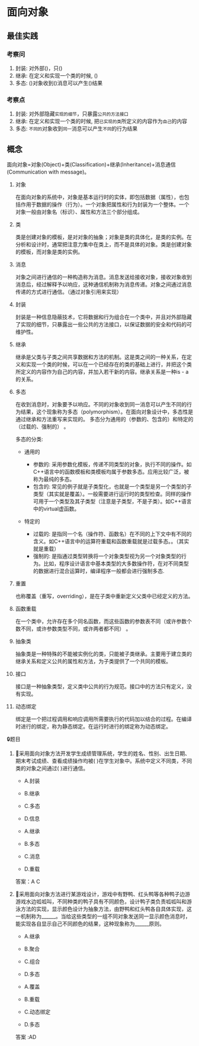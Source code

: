 # 面向对象


## 最佳实践

### 考察问

1. 封装: 对外部()，只()
2. 继承: 在定义和实现一个类的时候, ()
3. 多态: ()对象收到()消息可以产生()结果

### 考察点

1. 封装: 对外部隐藏`实现的细节`，只暴露`公共的方法接口`
2. 继承: 在定义和实现一个类的时候, 把`已实现的类`所定义的内容作为`自己`的内容
3. 多态: `不同的`对象收到`同一`消息可以产生`不同`的行为结果


## 概念

面向对象=对象(Object)+类(Classification)+继承(Inheritance)+消息通信(Communication with message)。

1. 对象

    在面向对象的系统中，对象是基本运行时的实体，即包括数据（属性），也包括作用于数据的操作（行为）。一个对象把属性和行为封装为一个整体。一个对象一般由对象名（标识）、属性和方法三个部分组成。

2. 类

    类是创建对象的模板，是对对象的抽象；对象是类的具体化，是类的实例。在分析和设计时，通常把注意力集中在类上，而不是具体的对象。类是创建对象的模板，而对象是类的实例。 

3. 消息

    对象之间进行通信的一种构造称为消息。消息发送给接收对象，接收对象收到消息后，经过解释予以响应，这种通信机制称为消息传递。对象之间通过消息传递的方式进行通信。（通过对象引用来实现）

4. 封装

    封装是一种信息隐蔽技术，它将数据和行为组合在一个类中，并且对外部隐藏了实现的细节，只暴露出一些公共的方法接口，以保证数据的安全和代码的可维护性。

5. 继承

    继承是父类与子类之间共享数据和方法的机制。这是类之间的一种关系，在定义和实现一个类的时候，可以在一个已经存在的类的基础上进行，并把这个类所定义的内容作为自己的内容，并加入若干新的内容。继承关系是一种is - a的关系。

6. 多态

    在收到消息时，对象要予以响应。不同的对象收到同一消息可以产生不同的行为结果，这个现象称为多态（polymorphism）。在面向对象设计中，多态性是通过继承和方法重写来实现的。 多态分为通用的（参数的、包含的）和特定的（过载的、强制的） 。 

    多态的分类:

    - 通用的

        - 参数的: 采用参数化模板，传递不同类型的对象，执行不同的操作。如C++语言中的函数模板和类模板均属于参数多态。应用比较广泛，被称为最纯的多态。
        - 包含的: 常见的例子就是子类型化，也就是一个类型是另一个类型的子类型（其实就是覆盖）。一般需要进行运行时的类型检查。同样的操作可用于一个类型及其子类型（注意是子类型，不是子类）。如C++语言中的virtual虚函数。

    - 特定的

        - 过载的: 是指同一个名（操作符、函数名）在不同的上下文中有不同的含义。如C++语言中的运算符重载和函数重载就是过载多态。。（其实就是重载）
        - 强制的: 是指通过类型转换将一个对象类型视为另一个对象类型的行为。比如，程序设计语言中基本类型的大多数操作符，在对不同类型的数据进行混合运算时，编译程序一般都会进行强制多态.

7. 重置

    也称覆盖（重写，overriding），是在子类中重新定义父类中已经定义的方法。

8. 函数重载

    在一个类中，允许存在多个同名函数，而这些函数的参数表不同（或许参数个数不同，或许参数类型不同，或许两者都不同） 。

9. 抽象类

    抽象类是一种特殊的不能被实例化的类，只能被子类继承。主要用于建立类的继承关系和定义公共的属性和方法，为子类提供了一个共同的模板。

10. 接口

    接口是一种抽象类型，定义类中公共的行为规范。接口中的方法只有定义，没有实现。 

11. 动态绑定

    绑定是一个把过程调用和响应调用所需要执行的代码加以结合的过程。在编译时进行的绑定，称为静态绑定。在运行时进行的绑定称为动态绑定。


🔒题目

1. 💚采用面向对象方法开发学生成绩管理系统，学生的姓名、性别、出生日期、期末考试成绩、查看成绩操作均被(  )在学生对象中。系统中定义不同类，不同类的对象之间通过(  )进行通信。

    - A.封装 
    - B.继承 
    - C.多态 
    - D.信息

    - A.继承 
    - B.多态 
    - C.消息 
    - D.重载

    答案：A C 

2. 💚采用面向对象方法进行某游戏设计，游戏中有野鸭、红头鸭等各种鸭子边游游戏水边呱呱叫，不同种类的鸭子具有不同颜色，设计鸭子类负责呱呱叫和游泳方法的实现，显示颜色设计为抽象方法，由野鸭和红头鸭各自具体实现，这一机制称为______。当给这些类型的一组不同对象发送同一显示颜色消息时，能实现各自显示自己不同颜色的结果，这种现象称为______原则。

    - A.继承 
    - B.聚合 
    - C.组合 
    - D.多态

    - A.覆盖 
    - B.重载 
    - C.动态绑定 
    - D.多态 

    答案 :AD


















